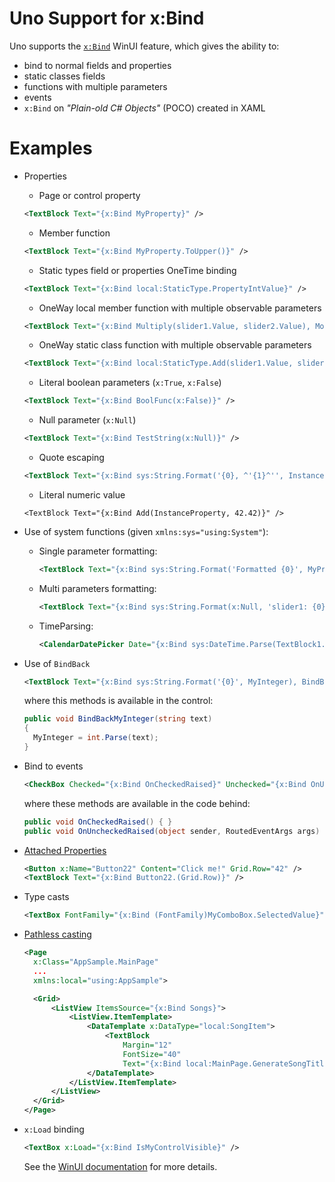 # Uno Support for x:Bind

Uno supports the [`x:Bind`](https://docs.microsoft.com/en-us/windows/uwp/xaml-platform/x-bind-markup-extension) WinUI feature, which gives the ability to:
- bind to normal fields and properties
- static classes fields
- functions with multiple parameters
- events
- `x:Bind` on _"Plain-old C# Objects"_ (POCO) created in XAML

# Examples
- Properties
  - Page or control property
  ```xml
  <TextBlock Text="{x:Bind MyProperty}" />
  ```
  - Member function
  ```xml
  <TextBlock Text="{x:Bind MyProperty.ToUpper()}" />
  ```
  - Static types field or properties OneTime binding
  ```xml
  <TextBlock Text="{x:Bind local:StaticType.PropertyIntValue}" />
  ```
  - OneWay local member function with multiple observable parameters
  ```xml
  <TextBlock Text="{x:Bind Multiply(slider1.Value, slider2.Value), Mode=OneWay}" />
  ```
  - OneWay static class function with  multiple observable parameters
  ```xml
  <TextBlock Text="{x:Bind local:StaticType.Add(slider1.Value, slider2.Value), Mode=OneWay}" />
  ```
  - Literal boolean parameters (`x:True`, `x:False`)
  ```xml
  <TextBlock Text="{x:Bind BoolFunc(x:False)}" />
  ```
  - Null parameter (`x:Null`)
  ```xml
  <TextBlock Text="{x:Bind TestString(x:Null)}" />
  ```
  - Quote escaping
  ```xml
  <TextBlock Text="{x:Bind sys:String.Format('{0}, ^'{1}^'', InstanceProperty, StaticProperty)}" />
  ```
  - Literal numeric value
  ```
  <TextBlock Text="{x:Bind Add(InstanceProperty, 42.42)}" />
  ```

- Use of system functions (given `xmlns:sys="using:System"`):
  - Single parameter formatting:
    ```xml
    <TextBlock Text="{x:Bind sys:String.Format('Formatted {0}', MyProperty), Mode=OneWay}" />
    ```
  - Multi parameters formatting:
    ```xml
    <TextBlock Text="{x:Bind sys:String.Format(x:Null, 'slider1: {0}, slider2:{1}', slider1.Value, slider2.Value), Mode=OneWay}" />
    ```
  - TimeParsing:
    ```xml
    <CalendarDatePicker Date="{x:Bind sys:DateTime.Parse(TextBlock1.Text)}" />
    ```

- Use of `BindBack`
  ```xml
  <TextBlock Text="{x:Bind sys:String.Format('{0}', MyInteger), BindBack=BindBackMyInteger, Mode=TwoWay}" />
  ```
  where this methods is available in the control:
  ```csharp
  public void BindBackMyInteger(string text)
  {
    MyInteger = int.Parse(text);
  }
  ```

- Bind to events
  ```xml
  <CheckBox Checked="{x:Bind OnCheckedRaised}" Unchecked="{x:Bind OnUncheckedRaised}" />
  ```
  where these methods are available in the code behind:
  ```csharp
  public void OnCheckedRaised() { }
  public void OnUncheckedRaised(object sender, RoutedEventArgs args) { }
  ```

- [Attached Properties](https://learn.microsoft.com/en-us/windows/uwp/xaml-platform/x-bind-markup-extension#attached-properties)
  ```xml
  <Button x:Name="Button22" Content="Click me!" Grid.Row="42" />
  <TextBlock Text="{x:Bind Button22.(Grid.Row)}" />
  ```

- Type casts
  ```xml
  <TextBox FontFamily="{x:Bind (FontFamily)MyComboBox.SelectedValue}" />
  ```

- [Pathless casting](https://learn.microsoft.com/en-us/windows/uwp/xaml-platform/x-bind-markup-extension#pathless-casting)
  ```xml
  <Page
    x:Class="AppSample.MainPage"
    ...
    xmlns:local="using:AppSample">

    <Grid>
        <ListView ItemsSource="{x:Bind Songs}">
            <ListView.ItemTemplate>
                <DataTemplate x:DataType="local:SongItem">
                    <TextBlock
                        Margin="12"
                        FontSize="40"
                        Text="{x:Bind local:MainPage.GenerateSongTitle((local:SongItem))}" />
                </DataTemplate>
            </ListView.ItemTemplate>
        </ListView>
    </Grid>
  </Page>
  ```

- `x:Load` binding
  ```xml
  <TextBox x:Load="{x:Bind IsMyControlVisible}" />
  ```
  See the [WinUI documentation](https://learn.microsoft.com/en-us/windows/uwp/xaml-platform/x-bind-markup-extension) for more details.
